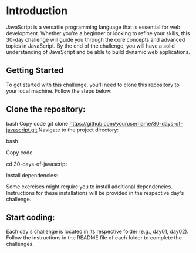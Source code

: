 # Introduction

JavaScript is a versatile programming language that is essential for web development. Whether you're a beginner or looking to refine your skills, this 30-day challenge will guide you through the core concepts and advanced topics in JavaScript. By the end of the challenge, you will have a solid understanding of JavaScript and be able to build dynamic web applications.

## Getting Started

To get started with this challenge, you'll need to clone this repository to your local machine. Follow the steps below:

## Clone the repository:

bash
Copy code
git clone https://github.com/yourusername/30-days-of-javascript.git
Navigate to the project directory:

bash

Copy code

cd 30-days-of-javascript

Install dependencies:

Some exercises might require you to install additional dependencies. Instructions for these installations will be provided in the respective day's challenge.

## Start coding:

Each day's challenge is located in its respective folder (e.g., day01, day02). Follow the instructions in the README file of each folder to complete the challenges.
